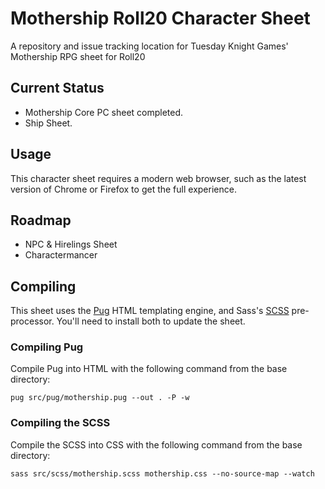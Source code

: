 # Mothership Roll20 Character Sheet
A repository and issue tracking location for Tuesday Knight Games' Mothership RPG sheet for Roll20

## Current Status

- Mothership Core PC sheet completed.
- Ship Sheet.

## Usage

This character sheet requires a modern web browser, such as the latest version of Chrome or Firefox to get the full experience. 

## Roadmap

- NPC & Hirelings Sheet
- Charactermancer

## Compiling

This sheet uses the [Pug](https://pugjs.org) HTML templating engine, and Sass's [SCSS](https://sass-lang.com/) pre-processor. You'll need to install both to update the sheet.

### Compiling Pug

Compile Pug into HTML with the following command from the base directory: 

`pug src/pug/mothership.pug --out . -P -w`

### Compiling the SCSS

Compile the SCSS into CSS with the following command from the base directory:

`sass src/scss/mothership.scss mothership.css --no-source-map --watch`
